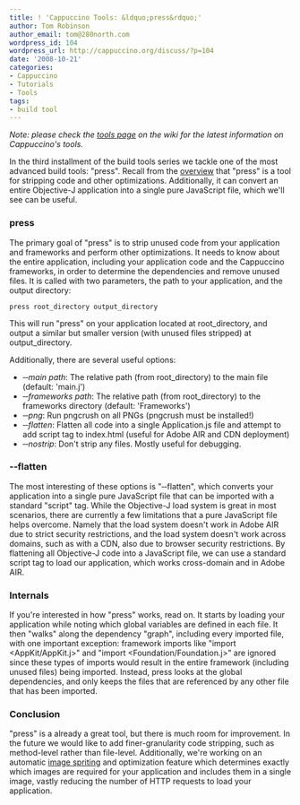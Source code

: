 ```yaml
---
title: ! 'Cappuccino Tools: &ldquo;press&rdquo;'
author: Tom Robinson
author_email: tom@280north.com
wordpress_id: 104
wordpress_url: http://cappuccino.org/discuss/?p=104
date: '2008-10-21'
categories:
- Cappuccino
- Tutorials
- Tools
tags:
- build tool
---
```



_Note: please check the [tools page](https://github.com/cappuccino/cappuccino/wiki/tools) on the wiki for the latest information on Cappuccino's tools._

In the third installment of the build tools series we tackle one of the most advanced build tools: "press". Recall from the [overview](http://cappuccino.org/discuss/2008/10/06/the-cappuccino-build-tools/) that "press" is a tool for stripping code and other optimizations. Additionally, it can convert an entire Objective-J application into a single pure JavaScript file, which we'll see can be useful.

### press

 The primary goal of "press" is to strip unused code from your application and frameworks and perform other optimizations. It needs to know about the entire application, including your application code and the Cappuccino frameworks, in order to determine the dependencies and remove unused files. It is called with two parameters, the path to your application, and the output directory:

`press root_directory output_directory`

This will run "press" on your application located at root_directory, and output a similar but smaller version (with unused files stripped) at output_directory.

Additionally, there are several useful options:

* _‐‐main path_: The relative path (from root_directory) to the main file (default: 'main.j')
* _‐‐frameworks path_: The relative path (from root_directory) to the frameworks directory (default: 'Frameworks')
* _‐‐png_: Run pngcrush on all PNGs (pngcrush must be installed!)
* _‐‐flatten_: Flatten all code into a single Application.js file and attempt to add script tag to index.html (useful for Adobe AIR and CDN deployment)
* _‐‐nostrip_: Don't strip any files. Mostly useful for debugging.

### ‐‐flatten

 The most interesting of these options is "‐‐flatten", which converts your application into a single pure JavaScript file that can be imported with a standard "script" tag. While the Objective-J load system is great in most scenarios, there are currently a few limitations that a pure JavaScript file helps overcome. Namely that the load system doesn't work in Adobe AIR due to strict security restrictions, and the load system doesn't work across domains, such as with a CDN, also due to browser security restrictions. By flattening all Objective-J code into a JavaScript file, we can use a standard script tag to load our application, which works cross-domain and in Adobe AIR.

### Internals

 If you're interested in how "press" works, read on. It starts by loading your application while noting which global variables are defined in each file. It then "walks" along the dependency "graph", including every imported file, with one important exception: framework imports like "import <AppKit/AppKit.j>" and "import <Foundation/Foundation.j>" are ignored since these types of imports would result in the entire framework (including unused files) being imported. Instead, press looks at the global dependencies, and only keeps the files that are referenced by any other file that has been imported.

### Conclusion

 "press" is a already a great tool, but there is much room for improvement. In the future we would like to add finer-granularity code stripping, such as method-level rather than file-level. Additionally, we're working on an automatic [image spriting](http://www.alistapart.com/articles/sprites) and optimization feature which determines exactly which images are required for your application and includes them in a single image, vastly reducing the number of HTTP requests to load your application.

